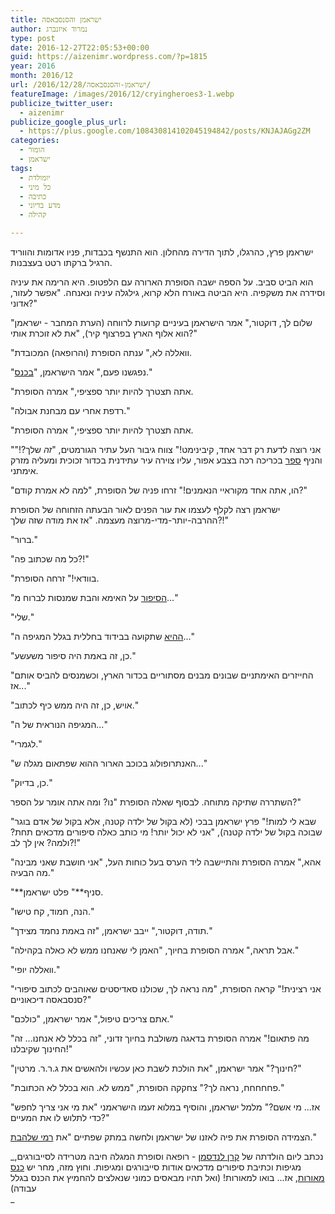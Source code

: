```yaml
---
title: ישראמן והסנסבאסה
author: נמרוד איזנברג
type: post
date: 2016-12-27T22:05:53+00:00
guid: https://aizenimr.wordpress.com/?p=1815
year: 2016
month: 2016/12
url: /2016/12/28/ישראמן-והסנסבאסה/
featureImage: /images/2016/12/cryingheroes3-1.webp
publicize_twitter_user:
  - aizenimr
publicize_google_plus_url:
  - https://plus.google.com/108430814102045194842/posts/KNJAJAGg2ZM
categories:
  - הומור
  - ישראמן
tags:
  - יומולדת
  - כל מיני
  - כתיבה
  - מדע בדיוני
  - קהילה

---
```

ישראמן פרץ, כהרגלו, לתוך הדירה מהחלון. הוא התנשף בכבדות, פניו אדומות והווריד הרגיל ברקתו רטט בעצבנות.

הוא הביט סביב. על הספה ישבה הסופרת הארורה עם הלפטופ. היא הרימה את עיניה וסידרה את משקפיה. היא הביטה באורח הלא קרוא, גילגלה עיניה ונאנחה. "אפשר לעזור, אדוני?"

"שלום לך, דוקטור," אמר הישראמן בעיניים קרועות לרווחה (הערת המחבר - ישראמן הוא אלוף הארץ בפרצוף קיר), "את לא זוכרת אותי?"

"וואללה לא," ענתה הסופרת (והרופאה) המכובדת.

"נפגשנו פעם," אמר הישראמן, "[בכנס][1]."

"אתה תצטרך להיות יותר ספציפי," אמרה הסופרת.

"רדפת אחרי עם מבחנת אבולה."

"אתה תצטרך להיות יותר ספציפי," אמרה הסופרת.

"אני רוצה לדעת רק דבר אחד, קיבינימט!" צווח גיבור העל עתיר הגורמטים, "_זה_ שלך?!" והניף [ספר][2] בכריכה רכה בצבע אפור, עליו צוירה עיר עתידנית בכדור זכוכית ומעליה מזרק אימתני.

"הו, אתה אחד מקוראיי הנאמנים!" זרחו פניה של הסופרת, "למה לא אמרת קודם?"

ישראמן רצה לקלף לעצמו את עור הפנים לאור הבעתה הזחוחה של הסופרת ההרבה-יותר-מדי-מרוצה מעצמה. "אז את מודה שזה שלך?!"

"ברור."

"כל מה שכתוב פה?!"

"בוודאי!" זרחה הסופרת.

"[הסיפור][3] על האימא והבת שמנסות לברוח מ..."

"שלי."

"[ההיא][4] שתקועה בבידוד בחללית בגלל המגיפה ה..."

"כן, זה באמת היה סיפור משעשע."

"החייזרים האימתניים שבונים מבנים מסתוריים בכדור הארץ, וכשמנסים להביס אותם אז..."

"אויש, כן, זה היה ממש כיף לכתוב."

"המגיפה הנוראית של ה..."

"לגמרי."

"האנתרופולוג בכוכב הארור ההוא שפתאום מגלה ש..."

"כן, בדיוק."

השתררה שתיקה מתוחה. לבסוף שאלה הסופרת "נו? ומה אתה אומר על הספר?"

"שבא לי למות!" פרץ ישראמן בבכי (לא בקול של ילדה קטנה, אלא בקול של אדם בוגר שבוכה בקול של ילדה קטנה), "אני לא יכול יותר! מי כותב כאלה סיפורים מדכאים תחת? ולמה? אין לך לב?!"

"אהא," אמרה הסופרת והתיישבה ליד הערס בעל כוחות העל, "אני חושבת שאני מבינה מה הבעיה."

"\*\*סניף\*\*" פלט ישראמן.

"הנה, חמוד, קח טישו."

"תודה, דוקטור," ייבב ישראמן, "זה באמת נחמד מצידך."

"אבל תראה," אמרה הסופרת בחיוך, "האמן לי שאנחנו ממש לא כאלה בקהילה."

"וואללה יופי."

"אני רצינית!" קראה הסופרת, "מה נראה לך, שכולנו סאדיסטים שאוהבים לכתוב סיפורי סנסבאסה דיכאוניים?"

"אתם צריכים טיפול," אמר ישראמן, "כולכם."

"מה פתאום!" אמרה הסופרת בדאגה משולבת בחיוך זדוני, "זה בכלל לא אנחנו... זה החינוך שקיבלנו!"

"חינוך?" אמר ישראמן, "את הולכת לשבת כאן עכשיו ולהאשים את ג.ר.ר. מרטין?"

"פחחחחח, נראה לך?" צחקקה הסופרת, "ממש לא. הוא בכלל לא הכתובת."

"אז... מי אשם?" מלמל ישראמן, והוסיף במלוא זעמו הישראמני "את מי אני צריך לחפש כדי לתלוש לו את המעיים?"

הצמידה הסופרת את פיה לאזנו של ישראמן ולחשה במתק שפתיים "את [רמי שלהבת][5]."

_נכתב ליום הולדתה של [קרן לנדסמן][6] - רופאה וסופרת המגלה חיבה מטרידה לסייבורגים, מגיפות וכתיבת סיפורים מדכאים אודות סייבורגים ומגיפות. וחוץ מזה, מחר יש <a href="http://meorot.sf-f.org.il/2016/" target="_blank" rel="noopener noreferrer">כנס מאורות</a>, אז... בואו למאורות! (ואל תהיו מבאסים כמוני שנאלצים להחמיץ את הכנס בגלל עבודה)  
_

 [1]: /2016/04/13/%d7%99%d7%a9%d7%a8%d7%90-%d7%9b%d7%a0%d7%a1/
 [2]: http://www.blipanika.co.il/?p=3486
 [3]: http://www.sf-f.org.il/sf-f/old_site/story_1576.html
 [4]: http://www.blipanika.co.il/?p=1774
 [5]: http://www.blipanika.co.il/
 [6]: http://www.realitybugs.me/